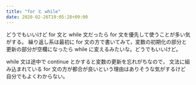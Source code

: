```yaml
---
title: "for と while"
date: 2020-02-26T19:05:28+09:00
---
```


どうでもいいけど for 文と while 文だったら for 文を優先して使うことが多い気がする。
繰り返し系は最初に for 文の方で書いてみて，変数の初期化の部分と更新の部分が空欄になったら
while に変えるみたいな。どうでもいいけど。

while 文は途中で continue とかすると変数の更新を忘れがちなので，
文法に組み込まれている for 文の方が都合が良いという理由はありそうな気がするけど
自分でもよくわからない。
